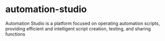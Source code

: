 # automation-studio
Automation Studio is a platform focused on operating automation scripts, providing efficient and intelligent script creation, testing, and sharing functions
